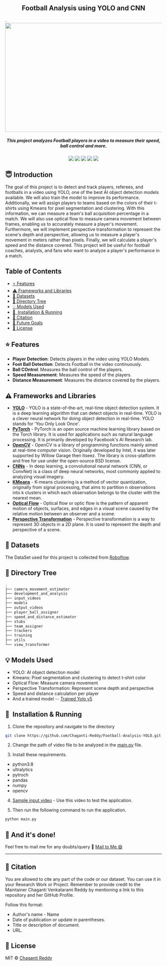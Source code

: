<h2 align="center">Football Analysis using YOLO and CNN</h2>. 

<div align= "center"><img src="output_videos/screenshot.png" width="550" height="350"/>
  <h5>This project analyzes Football players in a video to measure their speed, ball control and more.</h5>
</div>

<div align="center">
    <a href="https://www.python.org/"><img src="https://img.shields.io/badge/python-v3.8-blue?style=flat-square"/></a>
    <img src="https://img.shields.io/github/issues/Chaganti-Reddy/Football-Analysis-YOLO?tyle=flat-square"/>
    <img src="https://img.shields.io/github/stars/Chaganti-Reddy/Football-Analysis-YOLO?style=flat-square"/>
    <img src="https://img.shields.io/github/forks/Chaganti-Reddy/Football-Analysis-YOLO?style=flat-square"/>
    <a href="https://github.com/Chaganti-Reddy/Football-Analysis-YOLO/issues"><img src="https://img.shields.io/github/issues/Chaganti-Reddy/Football-Analysis-YOLO?style=flat-square"/></a>
</div>

## :innocent: Introduction

The goal of this project is to detect and track players, referees, and footballs in a video using YOLO, one of the best AI object detection models available. We will also train the model to improve its performance. Additionally, we will assign players to teams based on the colors of their t-shirts using Kmeans for pixel segmentation and clustering. With this information, we can measure a team's ball acquisition percentage in a match. We will also use optical flow to measure camera movement between frames, enabling us to accurately measure a player's movement. Furthermore, we will implement perspective transformation to represent the scene's depth and perspective, allowing us to measure a player's movement in meters rather than pixels. Finally, we will calculate a player's speed and the distance covered. This project will be useful for football coaches, analysts, and fans who want to analyze a player's performance in a match. 

## Table of Contents

- [:star: Features](#star-features)
- [:warning: Frameworks and Libraries](#warning-frameworks-and-libraries)
- [:file_folder: Datasets](#file_folder-datasets)
- [📂 Directory Tree](#-directory-tree)
- [:bulb: Models Used](#bulb-models-used)
- [🚀&nbsp; Installation & Running](#nbsp-installation--running)
- [:raising_hand: Citation](#raising_hand-citation)
- [:beginner: Future Goals](#beginner-future-goals)
- [:eyes: License](#eyes-license)

## :star: Features

- **Player Detection**: Detects players in the video using YOLO Models.
- **Foot Ball Detection**: Detects Football in the video continuously.
- **Ball COntrol**: Measures the ball control of the players.
- **Speed Measurement**: Measures the speed of the players.
- **Distance Measurement**: Measures the distance covered by the players.

## :warning: Frameworks and Libraries

- **[YOLO](https://github.com/ultralytics/ultralytics)** - YOLO is a state-of-the-art, real-time object detection system. It is a deep learning algorithm that can detect objects in real-time. YOLO is a clever neural network for doing object detection in real-time. YOLO stands for 'You Only Look Once'.
- **[PyTorch](https://pytorch.org/)** - PyTorch is an open source machine learning library based on the Torch library. It is used for applications such as natural language processing. It is primarily developed by Facebook's AI Research lab.
- **[OpenCV](https://opencv.org/)** - OpenCV is a library of programming functions mainly aimed at real-time computer vision. Originally developed by Intel, it was later supported by Willow Garage then Itseez. The library is cross-platform and free for use under the open-source BSD license.
- **[CNNs](https://en.wikipedia.org/wiki/Convolutional_neural_network)** - In deep learning, a convolutional neural network (CNN, or ConvNet) is a class of deep neural networks, most commonly applied to analyzing visual imagery.
- **[KMeans](https://en.wikipedia.org/wiki/K-means_clustering)** - K-means clustering is a method of vector quantization, originally from signal processing, that aims to partition n observations into k clusters in which each observation belongs to the cluster with the nearest mean.
- **[Optical Flow](https://en.wikipedia.org/wiki/Optical_flow)** - Optical flow or optic flow is the pattern of apparent motion of objects, surfaces, and edges in a visual scene caused by the relative motion between an observer and a scene.
- **[Perspective Transformation](https://en.wikipedia.org/wiki/3D_projection)** - Perspective transformation is a way to represent 3D objects in a 2D plane. It is used to represent the depth and perspective of a scene.

## :file_folder: Datasets

The DataSet used for this project is collected from [Roboflow](https://public.roboflow.com/).

## 📂 Directory Tree

```bash
.
├── camera_movement_estimator
├── development_and_analysis
├── input_videos
├── models
├── output_videos
├── player_ball_assigner
├── speed_and_distance_estimator
├── stubs
├── team_assigner
├── trackers
├── training
├── utils
└── view_transformer
```

## :bulb: Models Used

- YOLO: AI object detection model
- Kmeans: Pixel segmentation and clustering to detect t-shirt color
- Optical Flow: Measure camera movement
- Perspective Transformation: Represent scene depth and perspective
- Speed and distance calculation per player
- And a trained model -- [Trained Yolo v5](https://drive.google.com/file/d/1DC2kCygbBWUKheQ_9cFziCsYVSRw6axK/view?usp=sharing)

## 🚀&nbsp; Installation & Running

1. Clone the repository and navigate to the directory

```bash
git clone https://github.com/Chaganti-Reddy/Football-Analysis-YOLO.git && cd Football-Analysis-YOLO
```

2. Change the path of video file to be analyzed in the [main.py](main.py) file.

3. Install these requirements.

- python3.8
- ultralytics
- pytroch
- pandas
- numpy
- opencv

4. [Sample input video](https://drive.google.com/file/d/1t6agoqggZKx6thamUuPAIdN_1zR9v9S_/view?usp=sharing) - Use this video to test the application.

5. Then run the following command to run the application.

```bash
python main.py
```

## :clap: And it's done!

Feel free to mail me for any doubts/query
:email: [Mail to Me :smile:](chagantivenkataramireddy1@gmail.com)

---

## :raising_hand: Citation

You are allowed to cite any part of the code or our dataset. You can use it in your Research Work or Project. Remember to provide credit to the Maintainer Chaganti Venkatarami Reddy by mentioning a link to this repository and her GitHub Profile.

Follow this format:

- Author's name - Name
- Date of publication or update in parentheses.
- Title or description of document.
- URL.

## :eyes: License

MIT © [Chaganti Reddy](https://github.com/Chaganti-Reddy/Football-Analysis-YOLO/blob/main/LICENSE)
